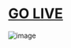 # <a href="ragingsea-prankush.netlify.app">GO LIVE</a>
![image](https://github.com/prankush-tech/Raging-Sea/assets/76916192/6cf9b101-6a52-4cb2-9f3b-5cfe7a9199e6)



